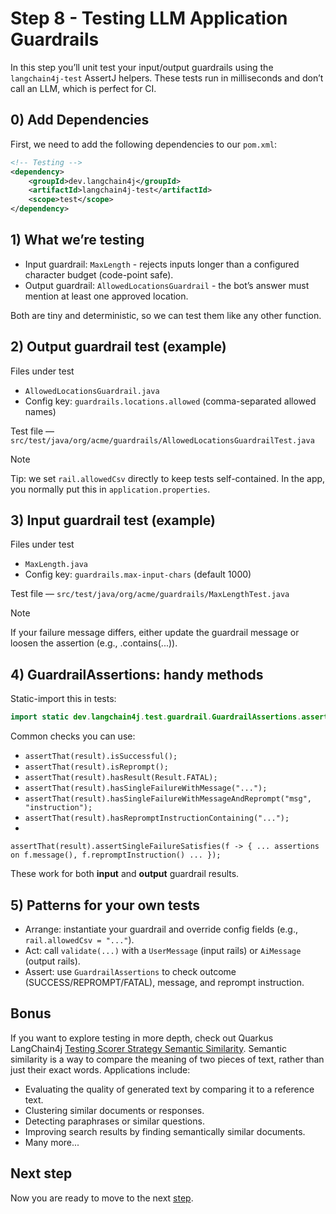 # Step 8 - Testing LLM Application Guardrails

In this step you’ll unit test your input/output guardrails using the `langchain4j-test` AssertJ helpers.
These tests run in milliseconds and don’t call an LLM, which is perfect for CI.

## 0) Add Dependencies

First, we need to add the following dependencies to our `pom.xml`:

```xml
<!-- Testing -->
<dependency>
    <groupId>dev.langchain4j</groupId>
    <artifactId>langchain4j-test</artifactId>
    <scope>test</scope>
</dependency>
```

## 1) What we’re testing

- Input guardrail: `MaxLength` - rejects inputs longer than a configured character budget (code-point safe).
- Output guardrail: `AllowedLocationsGuardrail` - the bot’s answer must mention at least one approved location.

Both are tiny and deterministic, so we can test them like any other function.

## 2) Output guardrail test (example)

Files under test

- `AllowedLocationsGuardrail.java`
- Config key: `guardrails.locations.allowed` (comma-separated allowed names)

Test file — `src/test/java/org/acme/guardrails/AllowedLocationsGuardrailTest.java`

> [!NOTE]
> Tip: we set `rail.allowedCsv` directly to keep tests self-contained.
> In the app, you normally put this in `application.properties`.

## 3) Input guardrail test (example)

Files under test

- `MaxLength.java`
- Config key: `guardrails.max-input-chars` (default 1000)

Test file — `src/test/java/org/acme/guardrails/MaxLengthTest.java`

> [!NOTE]
> If your failure message differs, either update the guardrail message or loosen the assertion (e.g., .contains(...)).

## 4) GuardrailAssertions: handy methods

Static-import this in tests:

```java
import static dev.langchain4j.test.guardrail.GuardrailAssertions.assertThat;
```

Common checks you can use:

- `assertThat(result).isSuccessful();`
- `assertThat(result).isReprompt();`
- `assertThat(result).hasResult(Result.FATAL);`
- `assertThat(result).hasSingleFailureWithMessage("...");`
- `assertThat(result).hasSingleFailureWithMessageAndReprompt("msg", "instruction");`
- `assertThat(result).hasRepromptInstructionContaining("...");`
-
`assertThat(result).assertSingleFailureSatisfies(f -> { ... assertions on f.message(), f.repromptInstruction() ... });`

These work for both **input** and **output** guardrail results.

## 5) Patterns for your own tests

- Arrange: instantiate your guardrail and override config fields (e.g., `rail.allowedCsv = "..."`).
- Act: call `validate(...)` with a `UserMessage` (input rails) or `AiMessage` (output rails).
- Assert: use `GuardrailAssertions` to check outcome (SUCCESS/REPROMPT/FATAL), message, and reprompt instruction.

## Bonus

If you want to explore testing in more depth, check out Quarkus
LangChain4j [Testing Scorer Strategy Semantic Similarity](https://docs.quarkiverse.io/quarkus-langchain4j/dev/testing.html).
Semantic similarity is a way to compare the meaning of two pieces of text, rather than just their exact words.
Applications include:

- Evaluating the quality of generated text by comparing it to a reference text.
- Clustering similar documents or responses.
- Detecting paraphrases or similar questions.
- Improving search results by finding semantically similar documents.
- Many more...

## Next step

Now you are ready to move to the next [step](./../step-bonus-01-observability/README.md).